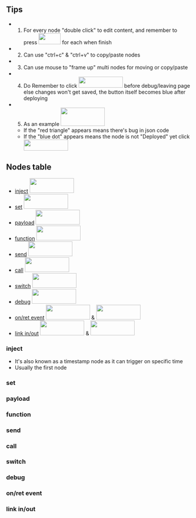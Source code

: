 ## Tips
* 1. For every node "double click" to edit content, and remember to press <img src="https://i.imgur.com/a1M9i9h.png" width=60 height=30> for each when finish
* 2. Can use "ctrl+c" & "ctrl+v" to copy/paste nodes
* 3. Can use mouse to "frame up" multi nodes for moving or copy/paste
* 4. Do Remember to click <img src="https://i.imgur.com/SbNMST5.png" width=120 height=30> before debug/leaving page else changes won't get saved, the button itself becomes blue after deploying
* 5. As an example <img src="https://i.imgur.com/7KWSIGM.png" width=120 height=50> 
    * If the "red triangle" appears means there's bug in json code 
    * If the "blue dot" appears means the node is not "Deployed" yet click <img src="https://i.imgur.com/SbNMST5.png" width=120 height=30> 

## Nodes table
* [inject](#inject) <img src="https://i.imgur.com/CLSpzfz.png" width=120 height=40>
* [set](#set) <img src="https://i.imgur.com/mrUJBKE.png" width=120 height=40>
* [payload](#payload) <img src="https://i.imgur.com/XlbGGpk.png" width=120 height=40>
* [function](#function) <img src="https://i.imgur.com/QX7O8PO.png" width=120 height=40>
* [send](#send) <img src="https://i.imgur.com/LQ1jsMD.png" width=120 height=40>
* [call](#call) <img src="https://i.imgur.com/cF7R86U.png" width=120 height=40>
* [switch](#switch) <img src="https://i.imgur.com/UuE2qCf.png" width=120 height=40>
* [debug](#debug) <img src="https://i.imgur.com/zdAEqm1.png" width=120 height=40>
* [on/ret event](#1) <img src="https://i.imgur.com/6mbbHyl.png" width=120 height=40> & <img src="https://i.imgur.com/HCFQkIE.png" width=120 height=40>
* [link in/out](#2) <img src="https://i.imgur.com/3B8FtrL.png" width=120 height=40> & <img src="https://i.imgur.com/ekxbsPo.png" width=120 height=40>




### inject 
* It's also known as a timestamp node as it can trigger on specific time
* Usually the first node 

### set

### payload

### function

### send

### call

### switch

### debug

### <h3 id="1">on/ret event</h3>

### <h3 id="2">link in/out</h3>

